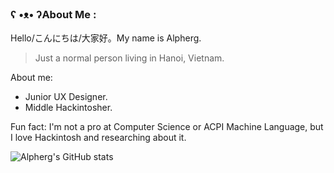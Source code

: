 ### ʕ •ᴥ• ʔAbout Me :
Hello/こんにちは/大家好。My name is Alpherg.
> Just a normal person living in Hanoi, Vietnam.

About me:
- Junior UX Designer.
- Middle Hackintosher.

Fun fact: I'm not a pro at Computer Science or ACPI Machine Language, but I love Hackintosh and researching about it.

![Alpherg's GitHub stats](https://github-readme-stats.vercel.app/api?username=aksm-unmei&theme=tokyonight&hide_border=true&include_all_commits=true&count_private=false)
